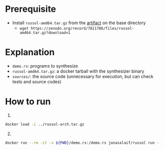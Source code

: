 # Prerequisite
* Install `russol-amd64.tar.gz` from the [artifact](https://zenodo.org/record/7811786) on the base directory
  * `wget https://zenodo.org/record/7811786/files/russol-amd64.tar.gz?download=1`

# Explanation
* `demo.rs`: programs to synthesize 
* `russol-amd64.tar.gz`: a docker tarball with the synthesizer binary
* `sources/`: the source code (unnecessary for execution, but can check tests and source codes)

# How to run
1. 
```bash
docker load -i ../russol-arch.tar.gz
```

2.
```bash
docker run --rm -it -v ${PWD}/demo.rs:/demo.rs jonasalaif/russol run --release --bin ruslic /demo.rs
```
